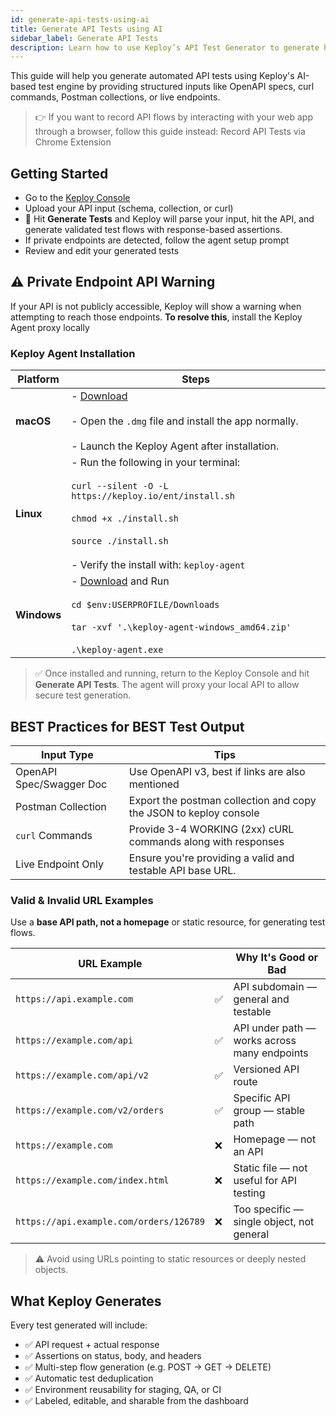 ```yaml
---
id: generate-api-tests-using-ai
title: Generate API Tests using AI
sidebar_label: Generate API Tests
description: Learn how to use Keploy’s API Test Generator to generate high-quality API test suites using AI from OpenAPI, curl, Postman, or traffic.
---
```


This guide will help you generate automated API tests using Keploy's AI-based test engine by providing structured inputs like OpenAPI specs, curl commands, Postman collections, or live endpoints.

> 👉 If you want to record API flows by interacting with your web app through a browser, follow this guide instead: Record API Tests via Chrome Extension

## Getting Started

- Go to the [Keploy Console](https://app.keploy.io/api-testing/generate)
- Upload your API input (schema, collection, or curl)
- 👊 Hit **Generate Tests** and Keploy will parse your input, hit the API, and generate validated test flows with response-based assertions.
- If private endpoints are detected, follow the agent setup prompt
- Review and edit your generated tests

## ⚠️ Private Endpoint API Warning

If your API is not publicly accessible, Keploy will show a warning when attempting to reach those endpoints. **To resolve this**, install the Keploy Agent proxy locally

### Keploy Agent Installation

| Platform    | Steps                                                                                                                                                                                                                                                                      |
| ----------- | -------------------------------------------------------------------------------------------------------------------------------------------------------------------------------------------------------------------------------------------------------------------------- |
| **macOS**   | - [Download](https://keploy-enterprise.s3.us-west-2.amazonaws.com/releases/latest/Keploy+Agent.dmg) <br /><br /> - Open the `.dmg` file and install the app normally. <br /><br /> - Launch the Keploy Agent after installation. <br />                                    |
| **Linux**   | - Run the following in your terminal: <br /><br /> `curl --silent -O -L https://keploy.io/ent/install.sh` <br /><br /> `chmod +x ./install.sh` <br /><br /> `source ./install.sh` <br /><br /> - Verify the install with: `keploy-agent` <br />                            |
| **Windows** | - [Download](https://keploy-enterprise.s3.us-west-2.amazonaws.com/releases/latest/keploy-agent-windows_amd64.zip) and Run <br /><br /> `cd $env:USERPROFILE/Downloads` <br /><br /> `tar -xvf '.\keploy-agent-windows_amd64.zip'` <br /><br /> `.\keploy-agent.exe` <br /> |

> ✅ Once installed and running, return to the Keploy Console and hit **Generate API Tests**. The agent will proxy your local API to allow secure test generation.

## BEST Practices for BEST Test Output

| Input Type               | Tips                                                              |
| ------------------------ | ----------------------------------------------------------------- |
| OpenAPI Spec/Swagger Doc | Use OpenAPI v3, best if links are also mentioned                  |
| Postman Collection       | Export the postman collection and copy the JSON to keploy console |
| `curl` Commands          | Provide 3-4 WORKING (2xx) cURL commands along with responses      |
| Live Endpoint Only       | Ensure you're providing a valid and testable API base URL.        |

### Valid & Invalid URL Examples

Use a **base API path, not a homepage** or static resource, for generating test flows.

| URL Example                             |     | Why It's Good or Bad                         |
| --------------------------------------- | --- | -------------------------------------------- |
| `https://api.example.com`               | ✅  | API subdomain — general and testable         |
| `https://example.com/api`               | ✅  | API under path — works across many endpoints |
| `https://example.com/api/v2`            | ✅  | Versioned API route                          |
| `https://example.com/v2/orders`         | ✅  | Specific API group — stable path             |
| `https://example.com`                   | ❌  | Homepage — not an API                        |
| `https://example.com/index.html`        | ❌  | Static file — not useful for API testing     |
| `https://api.example.com/orders/126789` | ❌  | Too specific — single object, not general    |

> ⚠️ Avoid using URLs pointing to static resources or deeply nested objects.

## What Keploy Generates

Every test generated will include:

- ✅ API request + actual response
- ✅ Assertions on status, body, and headers
- ✅ Multi-step flow generation (e.g. POST → GET → DELETE)
- ✅ Automatic test deduplication
- ✅ Environment reusability for staging, QA, or CI
- ✅ Labeled, editable, and sharable from the dashboard

[//]: # "## Next Steps"
[//]: #
[//]: # "- 👉 [Run the generated tests](/docs/running-keploy/run-ai-generated-api-tests)"
[//]: # "- 🔁 [Self-heal for API changes](/docs/running-keploy/self-healing-ai-api-tests)"
[//]: # "- 🧹 [Review, clean, and improve test flows](/docs/running-keploy/review-and-improve-ai-generated-tests)"
[//]: # "- 🤝 [Share tests and test-reports with your team](/docs/running-keploy/share-tests)"
[//]: # "- 🚀 [Integrate tests in your CI/CD pipeline](/docs/running-keploy/ci-cd-ai-gen-api-tests)"
